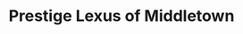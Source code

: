 ---
title: "Prestige Lexus of Middletown"
url: /middletown/prestige-lexus-of-middletown/
shop: car
---